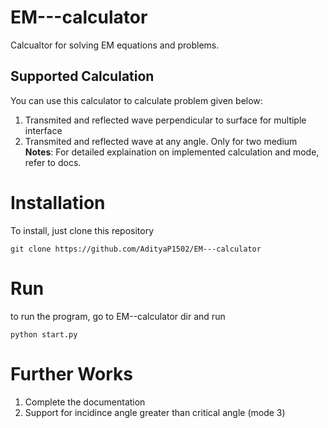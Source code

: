 # EM---calculator
Calcualtor for solving EM equations and problems.

## Supported Calculation
You can use this calculator to calculate problem given below:
1. Transmited and reflected wave perpendicular to surface for multiple interface
2. Transmited and reflected wave at any angle. Only for two medium
__Notes__: For detailed explaination on implemented calculation and mode, refer to docs.

# Installation
To install, just clone this repository
```
git clone https://github.com/AdityaP1502/EM---calculator
```

# Run
to run the program, go to EM--calculator dir and run
```
python start.py
```

# Further Works
1. Complete the documentation
2. Support for incidince angle greater than critical angle (mode 3)
